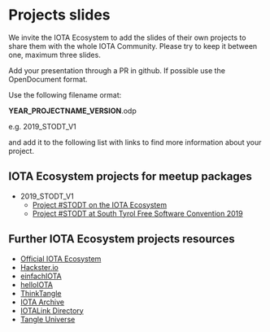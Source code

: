 # Projects slides

We invite the IOTA Ecosystem to add the slides of their own projects to share them with the whole IOTA Community.
Please try to keep it between one, maximum three slides.

Add your presentation through a PR in github.
If possible use the OpenDocument format.

Use the following filename ormat:

**YEAR_PROJECTNAME_VERSION**.odp

e.g.
2019_STODT_V1

and add it to the following list with links to find more information about your project.


## IOTA Ecosystem projects for meetup packages
* 2019_STODT_V1
  * [Project #STODT on the IOTA Ecosystem](https://ecosystem.iota.org/projects/stodt-ex-codename-raspitin)
  * [Project #STODT at South Tyrol Free Software Convention 2019](https://www.sfscon.it/talks/open-data-the-iota-iot-protocol-and-our-stodt/)

## Further IOTA Ecosystem projects resources

  * [Official IOTA Ecosystem](https://ecosystem.iota.org)
  * [Hackster.io](https://www.hackster.io/iota/projects)
  * [einfachIOTA](https://www.einfachiota.de/#/projects)
  * [helloIOTA](https://helloiota.com)
  * [ThinkTangle](http://thinktangle.com/)
  * [IOTA Archive](https://iota-archive.com)
  * [IOTALink Directory](https://iotalink.directory/)
  * [Tangle Universe](https://tangleuniverse.publiciota.com/)
